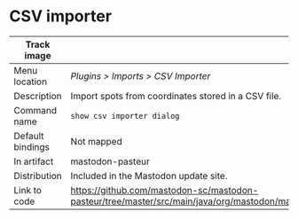 # CSV importer

|  Track image | |
| ---------------- | ------------------------------ |
| Menu location | *Plugins > Imports > CSV Importer* |
| Description | Import spots from coordinates stored in a CSV file. |
| Command name     | `show csv importer dialog` |
| Default bindings | Not mapped                     |
| In artifact | mastodon-pasteur |
| Distribution | Included in the Mastodon update site. |
| Link to code | https://github.com/mastodon-sc/mastodon-pasteur/tree/master/src/main/java/org/mastodon/mamut/io/csv |

